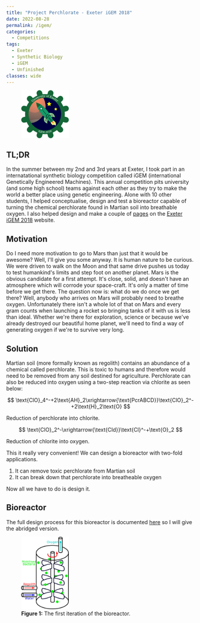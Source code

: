 ```yaml
---
title: "Project Perchlorate - Exeter iGEM 2018"
date: 2022-08-28
permalink: /igem/
categories:
  - Competitions
tags:
  - Exeter
  - Synthetic Biology
  - iGEM
  - Unfinished
classes: wide
---
```


<p align="center">
  <figure><img src="/assets/img/igem/T--Exeter--LogoWikiSmall.png" alt="ExeteriGEM.png" width="30%"/></figure>
</p>

## TL;DR
In the summer between my 2nd and 3rd years at Exeter, I took part in an internatational synthetic biology competition called iGEM (international Genetically Engineered Machines). This annual competition pits university (and some high school) teams against each other as they try to make the world a better place using genetic engineering. Alone with 10 other students, I helped conceptualise, design and test a bioreactor capable of turning the chemical perchlorate found in Martian soil into breathable oxygen. I also helped design and make a couple of [pages](http://2018.igem.org/Team:Exeter/HP/Bioreactor) on the [Exeter iGEM 2018](http://2018.igem.org/Team:Exeter/Description) website.

## Motivation
Do I need more motivation to go to Mars than just that it would be awesome? Well, I'll give you some anyway. It is human nature to be curious. We were driven to walk on the Moon and that same drive pushes us today to test humankind's limits and step foot on another planet. Mars is the obvious candidate for a first attempt. It's close, solid, and doesn't have an atmosphere which will corrode your space-craft. It's only a matter of time before we get there. The question now is: what do we do once we get there? Well, anybody who arrives on Mars will probably need to breathe oxygen. Unfortunately there isn't a whole lot of that on Mars and every gram counts when launching a rocket so bringing tanks of it with us is less than ideal. Whether we're there for exploration, science or because we've already destroyed our beautiful home planet, we'll need to find a way of generating oxygen if we're to survive very long.

## Solution
Martian soil (more formally known as regolith) contains an abundance of a chemical called perchlorate. This is toxic to humans and therefore would need to be removed from any soil destined for agriculture. Perchlorate can also be reduced into oxygen using a two-step reaction via chlorite as seen below:

$$
\text{ClO}_4^-+2\text{AH}_2\xrightarrow{\text{PcrABCD}}\text{ClO}_2^-+2\text{H}_2\text{O}
$$

Reduction of perchlorate into chlorite.

$$
\text{ClO}_2^-\xrightarrow{\text{Cld}}\text{Cl}^-+\text{O}_2
$$

Reduction of chlorite into oxygen.

This it really very convenient! We can design a bioreactor with two-fold applications.
 1. It can remove toxic perchlorate from Martian soil
 2. It can break down that perchlorate into breatheable oxygen

Now all we have to do is design it.

## Bioreactor

The full design process for this bioreactor is documented [here](http://2018.igem.org/Team:Exeter/HP/Bioreactor) so I will give the abridged version.

<p align="center">
  <figure><img src="assets/img/igem/T--Exeter--BioR100.png" alt="BioR100.png" width="30%"/>
  <figcaption><b>Figure 1:</b> The first iteration of the bioreactor.</figcaption></figure>
</p>
